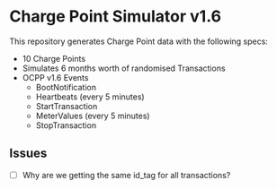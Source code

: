 # Charge Point Simulator v1.6
This repository generates Charge Point data with the following specs:

* 10 Charge Points
* Simulates 6 months worth of randomised Transactions
* OCPP v1.6 Events
  * BootNotification
  * Heartbeats (every 5 minutes)
  * StartTransaction
  * MeterValues (every 5 minutes)
  * StopTransaction

## Issues
- [ ] Why are we getting the same id_tag for all transactions?